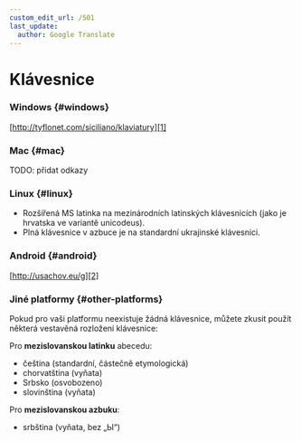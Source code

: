 ```yaml
---
custom_edit_url: /501
last_update:
  author: Google Translate
---
```


# Klávesnice

### Windows \{#windows}

[http://tyflonet.com/siciliano/klaviatury][1]

### Mac \{#mac}

TODO: přidat odkazy

### Linux \{#linux}

- Rozšířená MS latinka na mezinárodních latinských klávesnicích (jako je hrvatska ve variantě unicodeus).
- Plná klávesnice v azbuce je na standardní ukrajinské klávesnici.

### Android \{#android}

[http://usachov.eu/g][2]

### Jiné platformy \{#other-platforms}

Pokud pro vaši platformu neexistuje žádná klávesnice, můžete zkusit použít některá vestavěná rozložení klávesnice:

Pro **mezislovanskou latinku** abecedu:

- čeština (standardní, částečně etymologická)
- chorvatština (vyňata)
- Srbsko (osvobozeno)
- slovinština (vyňata)

Pro **mezislovanskou azbuku**:

- srbština (vyňata, bez „Ы“)

[1]: http://tyflonet.com/siciliano/klaviatury

[2]: http://usachov.eu/g


